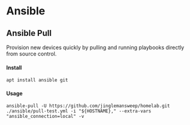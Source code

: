# Ansible

## Ansible Pull

Provision new devices quickly by pulling and running playbooks directly from source control.

#### Install

    apt install ansible git

#### Usage

    ansible-pull -U https://github.com/jinglemansweep/homelab.git ./ansible/pull-test.yml -i "${HOSTNAME}," --extra-vars "ansible_connection=local" -v
